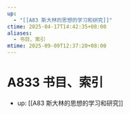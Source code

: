 ```yaml
---
up:
  - "[[A83 斯大林的思想的学习和研究]]"
ctime: 2025-04-17T14:42:35+08:00
aliases:
  - 书目、索引
mtime: 2025-09-09T12:37:20+08:00
---
```


# A833 书目、索引

- up: [[A83 斯大林的思想的学习和研究]]
